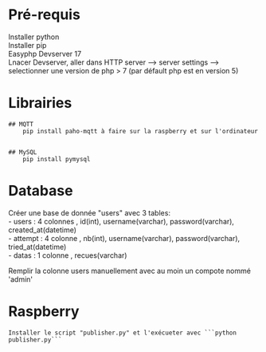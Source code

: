 # Pré-requis

Installer python      
Installer pip    
Easyphp Devserver 17    
Lnacer Devserver, aller dans HTTP server --> server settings --> selectionner une version de php > 7 (par défault php est en version 5)

# Librairies    
	## MQTT     
		pip install paho-mqtt à faire sur la raspberry et sur l'ordinateur
		
	
	## MySQL    
		pip install pymysql    

# Database
Créer une base de donnée "users" avec 3 tables:    
		-	users : 4 colonnes , id(int), username(varchar), password(varchar), created_at(datetime)    
		-	attempt : 4 colonne , nb(int), username(varchar), password(varchar), tried_at(datetime)    
		-	datas : 1 colonne , recues(varchar)    
		
Remplir la colonne users manuellement avec au moin un compote nommé 'admin'

# Raspberry    
	Installer le script "publisher.py" et l'exécueter avec ```python publisher.py```